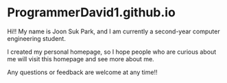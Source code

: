# ProgrammerDavid1.github.io

Hi!! My name is Joon Suk Park, and I am currently a second-year computer engineering student.

I created my personal homepage, so I hope people who are curious about me will visit this homepage and see more about me.

Any questions or feedback are welcome at any time!!
